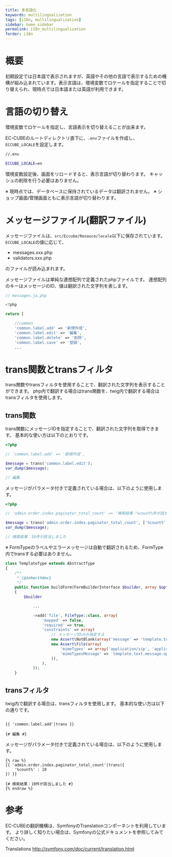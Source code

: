 ```yaml
---
title: 多言語化
keywords: multilingualization
tags: [i18n, multilingualization]
sidebar: home_sidebar
permalink: i18n_multilingualization
forder: i18n
---
```


# 概要

初期設定では日本語で表示されますが、英語やその他の言語で表示するための機構が組み込まれています。表示言語は、環境変数でロケールを指定することで切り替えられ、現時点では日本語または英語が利用できます。

# 言語の切り替え

環境変数でロケールを指定し、言語表示を切り替えることが出来ます。

EC-CUBEのルートディレクトリ直下に、`.env`ファイルを作成し、`ECCUBE_LOCALE`を設定します。

```bash
//.env

ECCUBE_LOCALE=en

```

環境変数設定後、画面をリロードすると、表示言語が切り替わります。
キャッシュの削除を行う必要はありません。

※ 現時点では、データベースに保持されているデータは翻訳されません。
※ ショップ画面/管理画面ともに表示言語が切り替わります。

# メッセージファイル(翻訳ファイル)

メッセージファイルは、`src/Eccube/Resouce/locale`以下に保存されています。
`ECCUBE_LOCALE`の値に応じて、

- messages.xxx.php
- validators.xxx.php

のファイルが読み込まれます。

メッセージファイルは単純な連想配列で定義されたphpファイルです。
連想配列のキーはメッセージのID、値は翻訳された文字列を表します。

```php
// messages.ja.php

<?php

return [

    //common
    'common.label.add' => '新規作成',
    'common.label.edit' => '編集',
    'common.label.delete' => '削除',
    'common.label.save' => '登録',
    ...
```

# trans関数とtransフィルタ

trans関数やtransフィルタを使用することで、翻訳された文字列を表示することができます。
php内で翻訳する場合はtrans関数を、twig内で翻訳する場合はtransフィルタを使用します。

## trans関数

trans関数にメッセージIDを指定することで、翻訳された文字列を取得できます。
基本的な使い方は以下のとおりです。

```php
<?php

// 'common.label.add' => '新規作成',

$message = trans('common.label.edit');
var_dump($message);

// 編集
```

メッセージがパラメータ付きで定義されている場合は、以下のように使用します。

```php
<?php

// 'admin.order.index.paginator_total_count' => '検索結果：%count%件が該当しました',

$message = trans('admin.order.index.paginator_total_count', ['%count%' => 10]);
var_dump($message);

// 検索結果：10件が該当しました

```

※ FormTypeのラベルやエラーメッセージは自動で翻訳されるため、FormType内でtransする必要はありません。

```php
class TemplateType extends AbstractType
{
    /**
     * {@inheritdoc}
     */
    public function buildForm(FormBuilderInterface $builder, array $options)
    {
        $builder

            ...

            ->add('file', FileType::class, array(
                'mapped' => false,
                'required' => true,
                'constraints' => array(
                    // メッセージIDのみ指定する
                    new Assert\NotBlank(array('message' => 'template.text.message.select_file')),
                    new Assert\File(array(
                        'mimeTypes' => array('application/zip', 'application/x-tar', 'application/x-gzip'),
                        'mimeTypesMessage' => 'template.text.message.upload_files',
                    )),
                ),
            ));
    }

```

## transフィルタ

twig内で翻訳する場合は、transフィルタを使用します。
基本的な使い方は以下の通りです。

```twig

{{ 'common.label.add'|trans }}

{# 編集 #}

```

メッセージがパラメータ付きで定義されている場合は、以下のように使用します。

```twig
{% raw %}
{{ 'admin.order.index.paginator_total_count'|trans({
    '%count%' : 10
}) }}

{# 検索結果：10件が該当しました #}
{% endraw %}
```

# 参考

EC-CUBEの翻訳機構は、SymfonyのTranslationコンポーネントを利用しています。
より詳しく知りたい場合は、Symfonyの公式ドキュメントを参照してみてください。

Translations
http://symfony.com/doc/current/translation.html